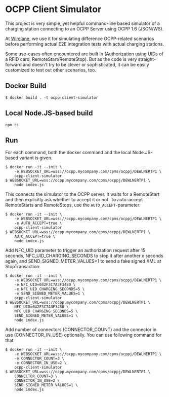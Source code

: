 # OCPP Client Simulator

This project is very simple, yet helpful command-line based simulator of a charging station connecting to an OCPP Server using OCPP 1.6 (JSON/WS).

At [Wirelane](https://www.wirelane.com), we use it for simulating difference OCPP-related scenarios before performing actual E2E integration tests with actual charging stations.

Some use-cases often encountered are built in (Authorization using UIDs of a RFID card, RemoteStart/RemoteStop). But as the code is very straight-forward and doesn't try to be clever or sophisticated, it can be easily customized to test out other scenarios, too.

## Docker Build

```shell
$ docker build . -t ocpp-client-simulator
```

## Local Node.JS-based build

```shell
npm ci
```

## Run

For each command, both the docker command and the local Node.JS-based variant is given.

```shell
$ docker run -it --init \
    -e WEBSOCKET_URL=wss://ocpp.mycompany.com/cpms/ocppj/DEWLNERTP1 \
    ocpp-client-simulator
$ WEBSOCKET_URL=wss://ocpp.mycompany.com/cpms/ocppj/DEWLNERTP1 \
    node index.js
```

This connects the simulator to the OCPP server. It waits for a RemoteStart and then explicitly ask whether to accept it or not.
To auto-accept RemoteStarts and RemoteStops, use the `AUTO_ACCEPT`-parameter:

```shell
$ docker run -it --init \
    -e WEBSOCKET_URL=wss://ocpp.mycompany.com/cpms/ocppj/DEWLNERTP1 \
    -e AUTO_ACCEPT=true \
    ocpp-client-simulator
$ WEBSOCKET_URL=wss://ocpp.mycompany.com/cpms/ocppj/DEWLNERTP1 \
    AUTO_ACCEPT=true \
    node index.js
```

Add NFC_UID parameter to trigger an authorization request after 15 seconds, NFC_UID_CHARGING_SECONDS to stop it after another x seconds again, and SEND_SIGNED_METER_VALUES=1 to send a fake signed XML at StopTransaction:
```shell
$ docker run -it --init \
    -e WEBSOCKET_URL=wss://ocpp.mycompany.com/cpms/ocppj/DEWLNERTP1 \
    -e NFC_UID=042F3C7A3F3480 \
    -e NFC_UID_CHARGING_SECONDS=5 \
    -e SEND_SIGNED_METER_VALUES=1 \
    ocpp-client-simulator
$ WEBSOCKET_URL=wss://ocpp.mycompany.com/cpms/ocppj/DEWLNERTP1 \
    NFC_UID=042F3C7A3F3480 \
    NFC_UID_CHARGING_SECONDS=5 \
    SEND_SIGNED_METER_VALUES=1 \
    node index.js
```

Add number of connectors (CONNECTOR_COUNT) and the connector in use (CONNECTOR_IN_USE) optionally. You can use following command for that
```shell
$ docker run -it --init \
    -e WEBSOCKET_URL=wss://ocpp.mycompany.com/cpms/ocppj/DEWLNERTP1 \
    -e CONNECTOR_COUNT=3 \
    -e CONNECTOR_IN_USE=2 \
    ocpp-client-simulator
$ WEBSOCKET_URL=wss://ocpp.mycompany.com/cpms/ocppj/DEWLNERTP1 \
    CONNECTOR_COUNT=3 \
    CONNECTOR_IN_USE=2 \
    SEND_SIGNED_METER_VALUES=1 \
    node index.js
```
